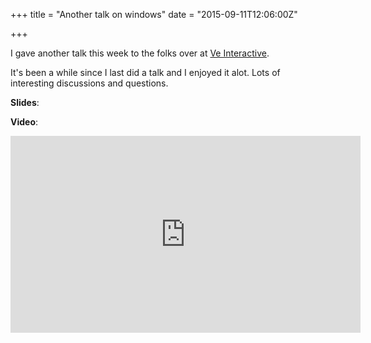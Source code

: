 +++
title = "Another talk on windows"
date = "2015-09-11T12:06:00Z"

+++

I gave another talk this week to the folks over at [Ve Interactive](http://www.veinteractive.com/).

It's been a while since I last did a talk and I enjoyed it alot. Lots of interesting discussions and questions.

**Slides**:
<script async class="speakerdeck-embed" data-id="e217d8c4fc5642998914b4d0f2a9792f" data-ratio="1.33333333333333" src="//speakerdeck.com/assets/embed.js"></script>

**Video**:
<iframe width="560" height="315" src="https://www.youtube.com/embed/WILMZpza55c" frameborder="0" allowfullscreen></iframe>
